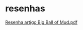 # resenhas
[Resenha artigo Big Ball of Mud.pdf](https://github.com/user-attachments/files/16929512/Resenha.artigo.Big.Ball.of.Mud.pdf)
